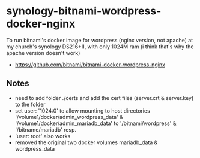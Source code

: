 # synology-bitnami-wordpress-docker-nginx
To run bitnami's docker image for wordpress (nginx version, not apache) at my church's synology DS216+II, with only 1024M ram (i think that's why the apache version doesn't work)
- https://github.com/bitnami/bitnami-docker-wordpress-nginx

## Notes
- need to add folder ./certs and add the cert files (server.crt & server.key) to the folder
- set user: '1024:0' to allow mounting to host directories '/volume1/docker/admin_wordpress_data' & '/volume1/docker/admin_mariadb_data' to '/bitnami/wordpress' & '/bitname/mariadb' resp.
- 'user: root' also works
- removed the original two docker volumes mariadb_data & wordpress_data
